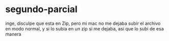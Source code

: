 # segundo-parcial
inge, disculpe que esta en Zip, pero mi mac no me dejaba subir el archivo en modo
normal, y si lo subia en un zip si me dejaba, asi que lo subi de esa manera

